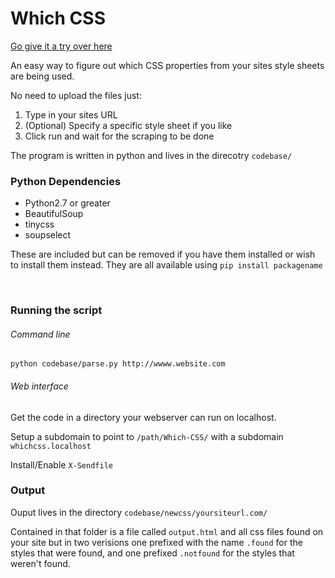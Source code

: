 <h1>Which CSS</h1>
<p><a href="http://www.bradleyhamilton.com/projects/Which-CSS/">Go give it a try over here</a></p>
<p>An easy way to figure out which CSS properties from your sites style sheets are being used.</p>
<p>No need to upload the files just:</p>
<ol>
    <li>Type in your sites URL</li>
    <li>(Optional) Specify a specific style sheet if you like</li>
    <li>Click run and wait for the scraping to be done</li>
</ol>
<p>The program is written in python and lives in the direcotry <code>codebase/</code></p>
<h3>Python Dependencies</h3>
<ul>
    <li>Python2.7 or greater</li>
    <li>BeautifulSoup</li>
    <li>tinycss</li>
    <li>soupselect</li>
</ul>
<p>These are included but can be removed if you have them installed or wish to install them instead. They are
all available using <code>pip install packagename</code></p>

</br>
<h3>Running the script</h3>
<h6>Command line</h6>
<code>python codebase/parse.py http://wwww.website.com</code>
<h6>Web interface</h6>
<p>Get the code in a directory your webserver can run on localhost.</p>
<p>Setup a subdomain to point to <code>/path/Which-CSS/</code> with a subdomain <code>whichcss.localhost</code></p>
<p>Install/Enable <code>X-Sendfile</code></p>


<h3>Output</h3>
<p>Ouput lives in the directory <code>codebase/newcss/yoursiteurl.com/</code></p>
<p>Contained in that folder is a file called <code>output.html</code> and all css files found on your site but in
two verisions one prefixed with the name <code>.found</code> for the styles that were found, and one prefixed
<code>.notfound</code> for the styles that weren't found.</p>
